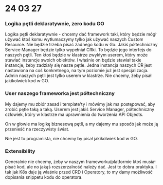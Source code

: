 # 24 03 27

### Logika pętli deklaratywnie, zero kodu GO

Logika pętli deklaratywnie - chcemy dać framework taki, który będzie mógł używać ktoś komu wytłumaczymy tylko jak używać naszych Custom Resource. Nie będzie trzeba pisać żadnego kodu w Go. Jakiś półtechniczny Service Manager będzie tylko wypełniał CRki. To będzie jego interfejs do naszych pętli. Ten ktoś będzie w klastrze zwykłym userem, który może stawiać instancje swoich obiektów. I właśnie on będzie stawiał takie instancje, żeby zadziały się nasze pętle. Jedna instancja naszych CR jest nastawiona na coś konkretnego, na tym poziomie już jest specjalizacja. Admin naszych pętli jest tylko userem w klastrze. Nie chcemy, żeby pisał jakikolwiek kod w GO. 

### User naszego frameworka jest półtechniczny

My dajemy mu zbiór zasad i template'ty i mówimy jak ma postępować, aby zrobić pętle taką a taką. 
Userem jest jakiś Service Manager, półtechniczny człowiek, który w klastrze ma uprawnienia do tworzenia API Objects. 

On w głowie ma logikę biznesową pętli, a my dajemy mu sposób jak może ją przenieść na rzeczywisty świat.

Nie jest to programista, nie chcemy by pisał jakikolwiek kod w GO.

### Extensibility

Generalnie nie chcemy, żeby w naszym frameworku/platformie ktoś musiał pisać kod, ale no jakąś rozszerzalność należy dać. Jest to dobra praktyka. I tak jak K8s daje ją właśnie przed CRD i Operatory, to my damy możliwość dopisania snippetu kodu do operatora.

